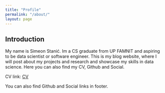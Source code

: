 ```yaml
---
title: "Profile"
permalink: "/about/"
layout: page
---
```


## Introduction

My name is Simeon Stanić. Im a CS graduate from UP FAMNIT and aspiring to be data scientist or software engineer. This is my blog website, where I will post about my projects and research and showcase my skills in data science. Here you can also find my CV, Github and Social.

CV link: [CV](https://github.com/SimkeSt/CV/blob/main/SCV.pdf)



You can also find Github and Social links in footer.

